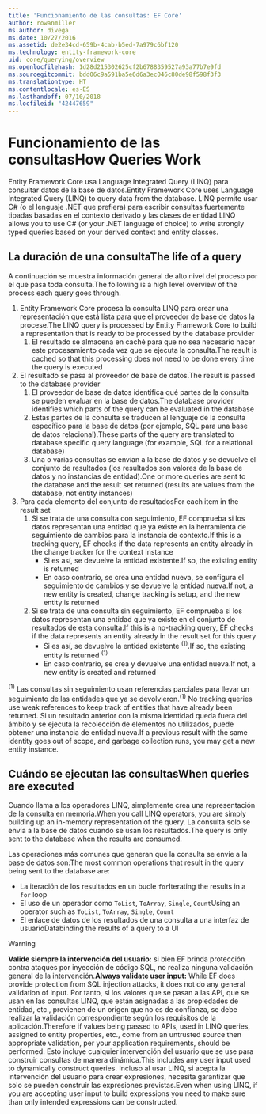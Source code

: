 ```yaml
---
title: 'Funcionamiento de las consultas: EF Core'
author: rowanmiller
ms.author: divega
ms.date: 10/27/2016
ms.assetid: de2e34cd-659b-4cab-b5ed-7a979c6bf120
ms.technology: entity-framework-core
uid: core/querying/overview
ms.openlocfilehash: 1d28d215302625cf2b6788359527a93a77b7e9fd
ms.sourcegitcommit: bdd06c9a591ba5e6d6a3ec046c80de98f598f3f3
ms.translationtype: HT
ms.contentlocale: es-ES
ms.lasthandoff: 07/10/2018
ms.locfileid: "42447659"
---
```

# <a name="how-queries-work"></a><span data-ttu-id="8b37c-102">Funcionamiento de las consultas</span><span class="sxs-lookup"><span data-stu-id="8b37c-102">How Queries Work</span></span>

<span data-ttu-id="8b37c-103">Entity Framework Core usa Language Integrated Query (LINQ) para consultar datos de la base de datos.</span><span class="sxs-lookup"><span data-stu-id="8b37c-103">Entity Framework Core uses Language Integrated Query (LINQ) to query data from the database.</span></span> <span data-ttu-id="8b37c-104">LINQ permite usar C# (o el lenguaje .NET que prefiera) para escribir consultas fuertemente tipadas basadas en el contexto derivado y las clases de entidad.</span><span class="sxs-lookup"><span data-stu-id="8b37c-104">LINQ allows you to use C# (or your .NET language of choice) to write strongly typed queries based on your derived context and entity classes.</span></span>

## <a name="the-life-of-a-query"></a><span data-ttu-id="8b37c-105">La duración de una consulta</span><span class="sxs-lookup"><span data-stu-id="8b37c-105">The life of a query</span></span>

<span data-ttu-id="8b37c-106">A continuación se muestra información general de alto nivel del proceso por el que pasa toda consulta.</span><span class="sxs-lookup"><span data-stu-id="8b37c-106">The following is a high level overview of the process each query goes through.</span></span>

1. <span data-ttu-id="8b37c-107">Entity Framework Core procesa la consulta LINQ para crear una representación que está lista para que el proveedor de base de datos la procese.</span><span class="sxs-lookup"><span data-stu-id="8b37c-107">The LINQ query is processed by Entity Framework Core to build a representation that is ready to be processed by the database provider</span></span>
   1. <span data-ttu-id="8b37c-108">El resultado se almacena en caché para que no sea necesario hacer este procesamiento cada vez que se ejecuta la consulta.</span><span class="sxs-lookup"><span data-stu-id="8b37c-108">The result is cached so that this processing does not need to be done every time the query is executed</span></span>
2. <span data-ttu-id="8b37c-109">El resultado se pasa al proveedor de base de datos.</span><span class="sxs-lookup"><span data-stu-id="8b37c-109">The result is passed to the database provider</span></span>
   1. <span data-ttu-id="8b37c-110">El proveedor de base de datos identifica qué partes de la consulta se pueden evaluar en la base de datos.</span><span class="sxs-lookup"><span data-stu-id="8b37c-110">The database provider identifies which parts of the query can be evaluated in the database</span></span>
   2. <span data-ttu-id="8b37c-111">Estas partes de la consulta se traducen al lenguaje de la consulta específico para la base de datos (por ejemplo, SQL para una base de datos relacional).</span><span class="sxs-lookup"><span data-stu-id="8b37c-111">These parts of the query are translated to database specific query language (for example, SQL for a relational database)</span></span>
   3. <span data-ttu-id="8b37c-112">Una o varias consultas se envían a la base de datos y se devuelve el conjunto de resultados (los resultados son valores de la base de datos y no instancias de entidad).</span><span class="sxs-lookup"><span data-stu-id="8b37c-112">One or more queries are sent to the database and the result set returned (results are values from the database, not entity instances)</span></span>
3. <span data-ttu-id="8b37c-113">Para cada elemento del conjunto de resultados</span><span class="sxs-lookup"><span data-stu-id="8b37c-113">For each item in the result set</span></span>
   1. <span data-ttu-id="8b37c-114">Si se trata de una consulta con seguimiento, EF comprueba si los datos representan una entidad que ya existe en la herramienta de seguimiento de cambios para la instancia de contexto.</span><span class="sxs-lookup"><span data-stu-id="8b37c-114">If this is a tracking query, EF checks if the data represents an entity already in the change tracker for the context instance</span></span>
      * <span data-ttu-id="8b37c-115">Si es así, se devuelve la entidad existente.</span><span class="sxs-lookup"><span data-stu-id="8b37c-115">If so, the existing entity is returned</span></span>
      * <span data-ttu-id="8b37c-116">En caso contrario, se crea una entidad nueva, se configura el seguimiento de cambios y se devuelve la entidad nueva.</span><span class="sxs-lookup"><span data-stu-id="8b37c-116">If not, a new entity is created, change tracking is setup, and the new entity is returned</span></span>
   2. <span data-ttu-id="8b37c-117">Si se trata de una consulta sin seguimiento, EF comprueba si los datos representan una entidad que ya existe en el conjunto de resultados de esta consulta.</span><span class="sxs-lookup"><span data-stu-id="8b37c-117">If this is a no-tracking query, EF checks if the data represents an entity already in the result set for this query</span></span>
      * <span data-ttu-id="8b37c-118">Si es así, se devuelve la entidad existente <sup>(1)</sup>.</span><span class="sxs-lookup"><span data-stu-id="8b37c-118">If so, the existing entity is returned <sup>(1)</sup></span></span>
      * <span data-ttu-id="8b37c-119">En caso contrario, se crea y devuelve una entidad nueva.</span><span class="sxs-lookup"><span data-stu-id="8b37c-119">If not, a new entity is created and returned</span></span>

<span data-ttu-id="8b37c-120"><sup>(1)</sup> Las consultas sin seguimiento usan referencias parciales para llevar un seguimiento de las entidades que ya se devolvieron.</span><span class="sxs-lookup"><span data-stu-id="8b37c-120"><sup>(1)</sup> No tracking queries use weak references to keep track of entities that have already been returned.</span></span> <span data-ttu-id="8b37c-121">Si un resultado anterior con la misma identidad queda fuera del ámbito y se ejecuta la recolección de elementos no utilizados, puede obtener una instancia de entidad nueva.</span><span class="sxs-lookup"><span data-stu-id="8b37c-121">If a previous result with the same identity goes out of scope, and garbage collection runs, you may get a new entity instance.</span></span>

## <a name="when-queries-are-executed"></a><span data-ttu-id="8b37c-122">Cuándo se ejecutan las consultas</span><span class="sxs-lookup"><span data-stu-id="8b37c-122">When queries are executed</span></span>

<span data-ttu-id="8b37c-123">Cuando llama a los operadores LINQ, simplemente crea una representación de la consulta en memoria.</span><span class="sxs-lookup"><span data-stu-id="8b37c-123">When you call LINQ operators, you are simply building up an in-memory representation of the query.</span></span> <span data-ttu-id="8b37c-124">La consulta solo se envía a la base de datos cuando se usan los resultados.</span><span class="sxs-lookup"><span data-stu-id="8b37c-124">The query is only sent to the database when the results are consumed.</span></span>

<span data-ttu-id="8b37c-125">Las operaciones más comunes que generan que la consulta se envíe a la base de datos son:</span><span class="sxs-lookup"><span data-stu-id="8b37c-125">The most common operations that result in the query being sent to the database are:</span></span>
* <span data-ttu-id="8b37c-126">La iteración de los resultados en un bucle `for`</span><span class="sxs-lookup"><span data-stu-id="8b37c-126">Iterating the results in a `for` loop</span></span>
* <span data-ttu-id="8b37c-127">El uso de un operador como `ToList`, `ToArray`, `Single`, `Count`</span><span class="sxs-lookup"><span data-stu-id="8b37c-127">Using an operator such as `ToList`, `ToArray`, `Single`, `Count`</span></span>
* <span data-ttu-id="8b37c-128">El enlace de datos de los resultados de una consulta a una interfaz de usuario</span><span class="sxs-lookup"><span data-stu-id="8b37c-128">Databinding the results of a query to a UI</span></span>

> [!WARNING]  
> <span data-ttu-id="8b37c-129">**Valide siempre la intervención del usuario:** si bien EF brinda protección contra ataques por inyección de código SQL, no realiza ninguna validación general de la intervención.</span><span class="sxs-lookup"><span data-stu-id="8b37c-129">**Always validate user input:** While EF does provide protection from SQL injection attacks, it does not do any general validation of input.</span></span> <span data-ttu-id="8b37c-130">Por tanto, si los valores que se pasan a las API, que se usan en las consultas LINQ, que están asignadas a las propiedades de entidad, etc., provienen de un origen que no es de confianza, se debe realizar la validación correspondiente según los requisitos de la aplicación.</span><span class="sxs-lookup"><span data-stu-id="8b37c-130">Therefore if values being passed to APIs, used in LINQ queries, assigned to entity properties, etc., come from an untrusted source then appropriate validation, per your application requirements, should be performed.</span></span> <span data-ttu-id="8b37c-131">Esto incluye cualquier intervención del usuario que se use para construir consultas de manera dinámica.</span><span class="sxs-lookup"><span data-stu-id="8b37c-131">This includes any user input used to dynamically construct queries.</span></span> <span data-ttu-id="8b37c-132">Incluso al usar LINQ, si acepta la intervención del usuario para crear expresiones, necesita garantizar que solo se pueden construir las expresiones previstas.</span><span class="sxs-lookup"><span data-stu-id="8b37c-132">Even when using LINQ, if you are accepting user input to build expressions you need to make sure than only intended expressions can be constructed.</span></span>
